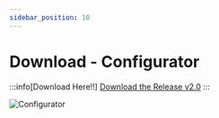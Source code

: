 ```yaml
---
sidebar_position: 10
---
```


# Download - Configurator

:::info[Download Here!!]
[Download the Release v2.0](https://github.com/rotorflight/rotorflight-configurator/releases/tag/release/2.0.0)
:::

![Configurator](./img/configurator.png)
